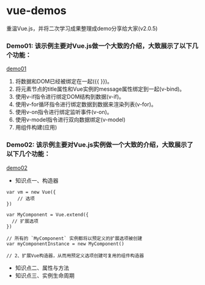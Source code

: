 # vue-demos
重温Vue.js，并将二次学习成果整理成demo分享给大家(v2.0.5)

### Demo01: 该示例主要对Vue.js做一个大致的介绍，大致展示了以下几个功能：

[demo01](https://github.com/sosout/vue-demos/blob/master/demos/demo01.html) 

1. 将数据和DOM已经被绑定在一起({{  }})。
1. 将元素节点的title属性和Vue实例的message属性绑定到一起(v-bind)。
1. 使用v-if指令进行绑定DOM结构到数据(v-if)。
1. 使用v-for循环指令进行绑定数据到数据来渲染列表(v-for)。
1. 使用v-on指令进行绑定监听事件(v-on)。
1. 使用v-model指令进行双向数据绑定(v-model)
1. 用组件构建(应用)

### Demo02: 该示例主要对Vue.js实例做一个大致的介绍，大致展示了以下几个功能：
[demo02](https://github.com/sosout/vue-demos/blob/master/demos/demo02.html) 
* 知识点一、构造器
```// 1、通过构造函数Vue创建一个Vue的根实例
var vm = new Vue({
	// 选项
})

var MyComponent = Vue.extend({
  // 扩展选项
})

// 所有的 `MyComponent` 实例都将以预定义的扩展选项被创建
var myComponentInstance = new MyComponent()

// 2、扩展Vue构造器，从而用预定义选项创建可复用的组件构造器

```

* 知识点二、属性与方法
* 知识点三、实例生命周期
